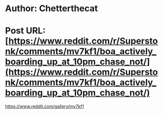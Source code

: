 # Author: Chetterthecat
# Post URL: [https://www.reddit.com/r/Superstonk/comments/mv7kf1/boa_actively_boarding_up_at_10pm_chase_not/](https://www.reddit.com/r/Superstonk/comments/mv7kf1/boa_actively_boarding_up_at_10pm_chase_not/)


https://www.reddit.com/gallery/mv7kf1